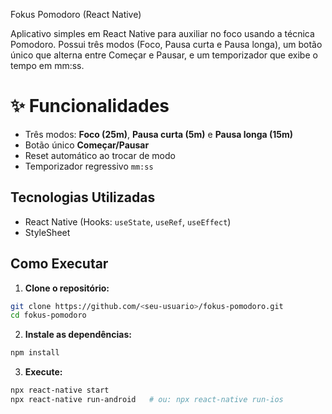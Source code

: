 Fokus Pomodoro (React Native)

Aplicativo simples em React Native para auxiliar no foco usando a técnica Pomodoro.
Possui três modos (Foco, Pausa curta e Pausa longa), um botão único que alterna entre Começar e Pausar, e um temporizador que exibe o tempo em mm:ss.

# ✨ Funcionalidades

- Três modos: **Foco (25m)**, **Pausa curta (5m)** e **Pausa longa (15m)**
- Botão único **Começar/Pausar**
- Reset automático ao trocar de modo
- Temporizador regressivo `mm:ss`

## Tecnologias Utilizadas
- React Native (Hooks: `useState`, `useRef`, `useEffect`)
- StyleSheet

## Como Executar

1.   **Clone o repositório:**
 ```bash  
git clone https://github.com/<seu-usuario>/fokus-pomodoro.git
cd fokus-pomodoro
```
2. **Instale as dependências:**
```bash
npm install
```
3. **Execute:**
```bash
npx react-native start
npx react-native run-android   # ou: npx react-native run-ios
```




